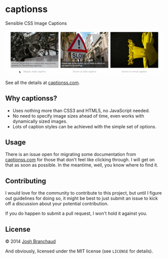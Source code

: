 # captionss

Sensible CSS Image Captions

![captionss example gif](img/captionss-example.gif)

See all the details at [captionss.com](http://captionss.com).

## Why captionss?

- Uses nothing more than CSS3 and HTML5, no JavaScript needed.
- No need to specify image sizes ahead of time, even works with dynamically
  sized images.
- Lots of caption styles can be achieved with the simple set of options.

## Usage

There is an issue open for migrating some documentation from
[captionss.com](http://captionss.com) for those that don't feel like
clicking through. I will get on that as soon as possible. In the meantime,
well, you know where to find it.

## Contributing

I would love for the community to contribute to this project, but until I
figure out guidelines for doing so, it might be best to just submit an issue
to kick off a discussion about your potential contribution.

If you do happen to submit a pull request, I won't hold it against you.

## License

&copy; 2014 [Josh Branchaud](http://joshbranchaud.com)

And obviously, licensed under the MIT license (see `LICENSE` for details).
